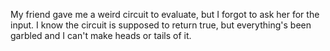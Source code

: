 My friend gave me a weird circuit to evaluate, but I forgot to ask her for the input. I know the circuit is supposed to return true, but everything's been garbled and I can't make heads or tails of it.
